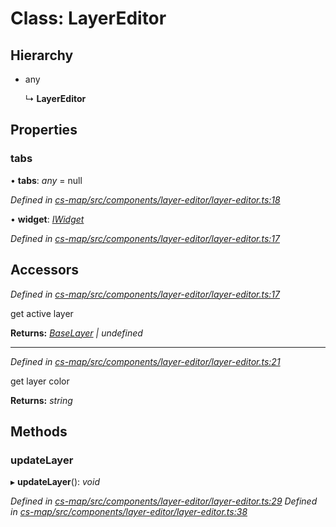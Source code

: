 # Class: LayerEditor

## Hierarchy

* any

  ↳ **LayerEditor**

## Properties

###  tabs

• **tabs**: *any* =  null

*Defined in [cs-map/src/components/layer-editor/layer-editor.ts:18](https://github.com/TNOCS/csnext/blob/99cbd46d/packages/cs-map/src/components/layer-editor/layer-editor.ts#L18)*

• **widget**: *[IWidget](../interfaces/_cs_core_src_widget_widget_.iwidget.md)*

*Defined in [cs-map/src/components/layer-editor/layer-editor.ts:17](https://github.com/TNOCS/csnext/blob/99cbd46d/packages/cs-map/src/components/layer-editor/layer-editor.ts#L17)*

## Accessors

*Defined in [cs-map/src/components/layer-editor/layer-editor.ts:17](https://github.com/TNOCS/csnext/blob/99cbd46d/packages/cs-map/src/components/layer-editor/layer-editor.ts#L17)*

get active layer

**Returns:** *[BaseLayer](_cs_map_src_layers_base_layer_.baselayer.md) | undefined*

___

*Defined in [cs-map/src/components/layer-editor/layer-editor.ts:21](https://github.com/TNOCS/csnext/blob/99cbd46d/packages/cs-map/src/components/layer-editor/layer-editor.ts#L21)*

get layer color

**Returns:** *string*

## Methods

###  updateLayer

▸ **updateLayer**(): *void*

*Defined in [cs-map/src/components/layer-editor/layer-editor.ts:29](https://github.com/TNOCS/csnext/blob/99cbd46d/packages/cs-map/src/components/layer-editor/layer-editor.ts#L29)*
*Defined in [cs-map/src/components/layer-editor/layer-editor.ts:38](https://github.com/TNOCS/csnext/blob/99cbd46d/packages/cs-map/src/components/layer-editor/layer-editor.ts#L38)*
